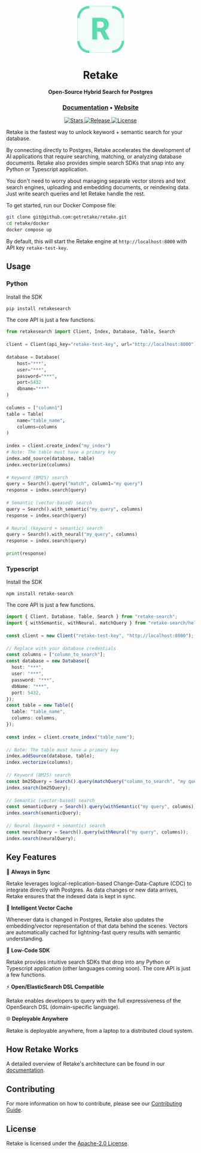 <p align="center">
  <img src="assets/retake.svg" alt="Retake" width="125px"></a>
</p>

<h1 align="center">
    <b>Retake</b>
</h1>

<p align="center">
    <b>Open-Source Hybrid Search for Postgres</b> <br />
</p>

<h3 align="center">
  <a href="https://docs.getretake.com">Documentation</a> &bull;
  <a href="https://getretake.com">Website</a>
</h3>

<p align="center">
<a href="https://github.com/getretake/retake/stargazers/" target="_blank">
    <img src="https://img.shields.io/github/stars/getretake/retake?style=social&label=Star&maxAge=60" alt="Stars">
</a>
<a href="https://github.com/getretake/retake/releases" target="_blank">
    <img src="https://img.shields.io/github/v/release/getretake/retake?color=white" alt="Release">
</a>
<a href="https://github.com/getretake/retake/tree/main/LICENSE" target="_blank">
    <img src="https://img.shields.io/static/v1?label=license&message=Apache-2.0&color=white" alt="License">
</a>
</p>

Retake is the fastest way to unlock keyword + semantic search for your database.

By connecting directly to Postgres, Retake accelerates the development of AI applications that
require searching, matching, or analyzing database documents. Retake also provides simple search
SDKs that snap into any Python or Typescript application.

You don't need to worry about managing separate vector stores and text search engines, uploading and embedding documents, or reindexing data. Just write search queries and let Retake handle the rest.

To get started, run our Docker Compose file:

```bash
git clone git@github.com:getretake/retake.git
cd retake/docker
docker compose up
```

By default, this will start the Retake engine at `http://localhost:8000` with API key `retake-test-key`.

## Usage

### Python

Install the SDK

```bash
pip install retakesearch
```

The core API is just a few functions.

```python
from retakesearch import Client, Index, Database, Table, Search

client = Client(api_key="retake-test-key", url="http://localhost:8000")

database = Database(
    host="***",
    user="***",
    password="***",
    port=5432
    dbname="***"
)

columns = ["column1"]
table = Table(
    name="table_name",
    columns=columns
)

index = client.create_index("my_index")
# Note: The table must have a primary key
index.add_source(database, table)
index.vectorize(columns)

# Keyword (BM25) search
query = Search().query("match", column1="my query")
response = index.search(query)

# Semantic (vector-based) search
query = Search().with_semantic("my_query", columns)
response = index.search(query)

# Neural (keyword + semantic) search
query = Search().with_neural("my_query", columns)
response = index.search(query)

print(response)
```

### Typescript

Install the SDK

```
npm install retake-search
```

The core API is just a few functions.

```typescript
import { Client, Database, Table, Search } from "retake-search";
import { withSemantic, withNeural, matchQuery } from "retake-search/helpers";

const client = new Client("retake-test-key", "http://localhost:8000");

// Replace with your database credentials
const columns = ["column_to_search"];
const database = new Database({
  host: "***",
  user: "***",
  password: "***",
  dbName: "***",
  port: 5432,
});
const table = new Table({
  table: "table_name",
  columns: columns,
});

const index = client.create_index("table_name");

// Note: The table must have a primary key
index.addSource(database, table);
index.vectorize(columns);

// Keyword (BM25) search
const bm25Query = Search().query(matchQuery("column_to_search", "my query"));
index.search(bm25Query);

// Semantic (vector-based) search
const semanticQuery = Search().query(withSemantic("my query", columns));
index.search(semanticQuery);

// Neural (keyword + semantic) search
const neuralQuery = Search().query(withNeural("my query", columns));
index.search(neuralQuery);
```

## Key Features

:arrows_counterclockwise: **Always in Sync**

Retake leverages logical-replication-based Change-Data-Capture (CDC) to integrate directly with Postgres. As data changes or new data arrives, Retake ensures that the indexed data is kept in sync.

:brain: **Intelligent Vector Cache**

Whenever data is changed in Postgres, Retake also updates the embedding/vector representation of that data behind the scenes. Vectors are automatically cached for lightning-fast query results with semantic understanding.

:rocket: **Low-Code SDK**

Retake provides intuitive search SDKs that drop into any Python or Typescript application (other languages coming soon). The core API is just a few functions.

:zap: **Open/ElasticSearch DSL Compatible**

Retake enables developers to query with the full expressiveness of the OpenSearch DSL (domain-specific language).

:globe_with_meridians: **Deployable Anywhere**

Retake is deployable anywhere, from a laptop to a distributed cloud system.

## How Retake Works

A detailed overview of Retake's architecture can be found in our [documentation](https://docs.getretake.com/architecture).

## Contributing

For more information on how to contribute, please see our [Contributing Guide](CONTRIBUTING.md).

## License

Retake is licensed under the [Apache-2.0 License](LICENSE).
